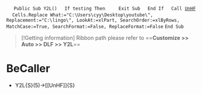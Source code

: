 &nbsp;&nbsp;&nbsp;&nbsp;
`Public Sub Y2L()`
&nbsp;&nbsp;&nbsp;&nbsp;`If testing Then`
&nbsp;&nbsp;&nbsp;&nbsp;&nbsp;&nbsp;&nbsp;&nbsp;`Exit Sub`
&nbsp;&nbsp;&nbsp;&nbsp;`End If`
&nbsp;&nbsp;&nbsp;&nbsp;`Call `[`UnHF`](UnHF)
&nbsp;&nbsp;&nbsp;&nbsp;`Cells.Replace What:="C:\Users\cyy\Desktop\youtube\", Replacement:="C:\lingo\", LookAt:=xlPart, SearchOrder:=xlByRows, MatchCase:=True, SearchFormat:=False, ReplaceFormat:=False`
`End Sub`


> [!Getting information]
> Ribbon path please refer to ==**Customize >> Auto >> DLF >> Y2L**==


# BeCaller
- Y2L{S}(5)->[[UnHF]]{S}

